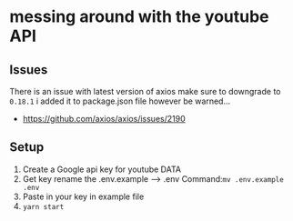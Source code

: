 # messing around with the youtube API

## Issues 
There is an issue with latest version of axios make sure to downgrade to `0.18.1` i added it to package.json file however be warned...

- https://github.com/axios/axios/issues/2190

## Setup 
1) Create a Google api key for youtube DATA
2) Get key rename the .env.example --> .env Command:`mv .env.example .env`
3) Paste in your key in example file
4) `yarn start`